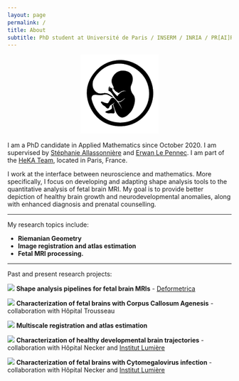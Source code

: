 ```yaml
---
layout: page
permalink: /
title: About
subtitle: PhD student at Université de Paris / INSERM / INRIA / PR[AI]RIE Institute
---
```


<div align="center"><img src="/assets/img/fetus_gif.gif" alt="drawing" width="175"/></div>

I am a PhD candidate in Applied Mathematics since October 2020. I am supervised by [Stéphanie Allassonnière](https://sites.google.com/site/stephanieallassonniere/) and [Erwan Le Pennec](http://www.cmap.polytechnique.fr/~lepennec/fr/). I am part of the [HeKA Team](https://team.inria.fr/heka/), located in Paris, France.

I work at the interface between neuroscience and mathematics. More specifically, I focus on developing and adapting shape analysis tools to the quantitative analysis of fetal brain MRI. My goal is to provide better depiction of healthy brain growth and neurodevelopmental anomalies, along with enhanced diagnosis and prenatal counselling.

_________________

My research topics include:

- **Riemanian Geometry**
- **Image registration and atlas estimation**
- **Fetal MRI processing.**

_________________

Past and present research projects:

<img src="https://img.shields.io/badge/2021-00a19e.svg">  **Shape analysis pipelines for fetal brain MRIs** - [Deformetrica](https://www.deformetrica.org/)

<img src="https://img.shields.io/badge/2021-00a19e.svg">  **Characterization of fetal brains with Corpus Callosum Agenesis** - collaboration with Hôpital Trousseau

<img src="https://img.shields.io/badge/2021-00a19e.svg">  **Multiscale registration and atlas estimation**

<img src="https://img.shields.io/badge/2022-118ab2.svg">  **Characterization of healthy developmental brain trajectories** - collaboration with Hôpital Necker and [Institut Lumière](http://fondation-lumiere.org/)

<img src="https://img.shields.io/badge/2022-118ab2.svg">  **Characterization of fetal brains with Cytomegalovirus infection** - collaboration with Hôpital Necker and [Institut Lumière](http://fondation-lumiere.org/)
